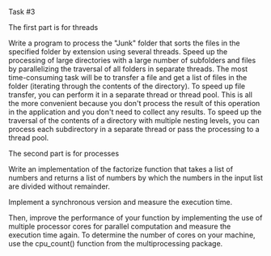 Task #3

The first part is for threads

Write a program to process the "Junk" folder that sorts the files in the specified folder by extension using several threads. Speed up the processing of large directories with a large number of subfolders and files by parallelizing the traversal of all folders in separate threads. The most time-consuming task will be to transfer a file and get a list of files in the folder (iterating through the contents of the directory). To speed up file transfer, you can perform it in a separate thread or thread pool. This is all the more convenient because you don't process the result of this operation in the application and you don't need to collect any results. To speed up the traversal of the contents of a directory with multiple nesting levels, you can process each subdirectory in a separate thread or pass the processing to a thread pool.

The second part is for processes

Write an implementation of the factorize function that takes a list of numbers and returns a list of numbers by which the numbers in the input list are divided without remainder.

Implement a synchronous version and measure the execution time.

Then, improve the performance of your function by implementing the use of multiple processor cores for parallel computation and measure the execution time again. To determine the number of cores on your machine, use the cpu_count() function from the multiprocessing package.
